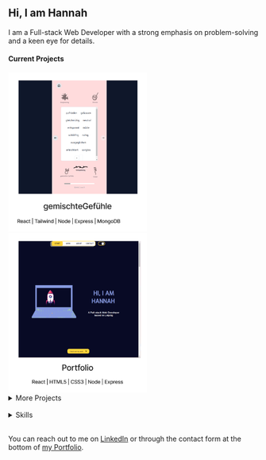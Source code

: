 ## Hi, I am Hannah

I am a Full-stack Web Developer with a strong emphasis on problem-solving and a keen eye for details.

#### Current Projects

<a href="https://github.com/MindfulStudio/frontend">
  <img src="./projects/screenshot_gemischtegefuehle.png" height="320" title="gemischteGefühle" />
</a> 
<a href="https://github.com/hannahnier/portfolio">
  <img src="./projects/screenshot_portfolio.png" height="320" title="Portfolio" />
</a>

<details><summary>More Projects</summary>
<a href="https://github.com/hannahnier/ClockworkClementine">
  <img src="./projects/screenshot_clockwork2.png" height="320" title="ClockworkClementine" />
</a>
<a href="https://github.com/hannahnier/paint">
  <img src="./projects/screenshot_paint.png" height="320" title="H&B Paint" />
</a>
<a href="https://github.com/hannahnier/LeafLovers">
  <img src="./projects/leaflovers_screeshot2.png" height="320" title="LeafLovers" />
</a>
<a href="https://github.com/hannahnier/green-thumb">
  <img src="./projects/screenshot_greenthumb.png" height="320" title="GreenThumb" />
</a>
<a href="https://github.com/hannahnier/Laundromat">
  <img src="./projects/laundromat_screenshot2.png" height="320" title="Laundromat" />
</a>
<a href="https://github.com/hannahnier/TurboTyping">
  <img src="./projects/screenshot_turbotyping.png" height="320" title="TurboTyping" />
</a>
</details>

<br/>

<details><summary>Skills</summary>

#### Frontend

<img src="https://github.com/devicons/devicon/blob/master/icons/javascript/javascript-original.svg" title="JavaScript" alt="JavaScript" width="40" height="40"/>&nbsp;
<img src="https://github.com/devicons/devicon/blob/master/icons/html5/html5-original.svg" title="HTML5" alt="HTML" width="40" height="40"/>&nbsp;
<img src="https://github.com/devicons/devicon/blob/master/icons/css3/css3-plain-wordmark.svg" title="CSS3" alt="CSS" width="40" height="40"/>&nbsp;
<img src="https://github.com/devicons/devicon/blob/master/icons/sass/sass-original.svg" title="Sass" alt="Sass" width="40" height="40"/>&nbsp;
<img src="https://github.com/devicons/devicon/blob/master/icons/tailwindcss/tailwindcss-original.svg" title="Tailwind CSS" alt="Tailwind CSS" width="40" height="40"/>&nbsp;
<img src="https://github.com/devicons/devicon/blob/master/icons/react/react-original-wordmark.svg" title="React" alt="React" width="40" height="40"/>&nbsp;
<img src="https://github.com/devicons/devicon/blob/master/icons/vite/vite-original.svg" title="Vite" alt="Vite" width="40" height="40"/>&nbsp;

#### Backend

<img src="https://github.com/devicons/devicon/blob/master/icons/nodejs/nodejs-original-wordmark.svg" title="NodeJS" alt="NodeJS" width="40" height="40"/>&nbsp;
<img src="https://github.com/devicons/devicon/blob/master/icons/npm/npm-original-wordmark.svg" title="npm" alt="npm" width="40" height="40"/>&nbsp;
<img src="https://github.com/devicons/devicon/blob/master/icons/mongodb/mongodb-original-wordmark.svg" title="MongoDB" alt="MongoDB" width="40" height="40"/>&nbsp;
<img src="https://github.com/devicons/devicon/blob/master/icons/mongoose/mongoose-original.svg" title="Mongoose" alt="Mongoose" width="40" height="40"/>&nbsp;

#### Tools

<img src="https://github.com/devicons/devicon/blob/master/icons/git/git-original-wordmark.svg" title="Git" alt="Git" width="40" height="40"/>&nbsp;
<img src="https://github.com/devicons/devicon/blob/master/icons/postman/postman-original.svg" title="Postman" alt="Postman" width="40" height="40"/>&nbsp;
<img src="https://github.com/devicons/devicon/blob/master/icons/vscode/vscode-original-wordmark.svg" title="VS Code" alt="VS Code" width="40" height="40"/>&nbsp;
<img src="https://github.com/devicons/devicon/blob/master/icons/figma/figma-original.svg" title="Figma" alt="Figma" width="40" height="40"/>&nbsp;

  </details>

  <br/>

You can reach out to me on [LinkedIn](https://www.linkedin.com/in/hannah-rein-74419b30b/) or through the contact form at the bottom of [my Portfolio](https://hannahnier.onrender.com/).
